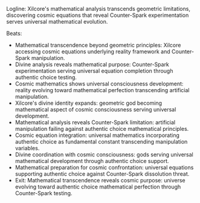 ﻿---
series: 3
novella: 3
file: S3N3_CH04
type: chapter
pov: Xilcore
setting: Divine cosmic analysis - mathematical transcendence
word_target_min: 1201
word_target_max: 2299
status: outline
---
Logline: Xilcore's mathematical analysis transcends geometric limitations, discovering cosmic equations that reveal Counter-Spark experimentation serves universal mathematical evolution.

Beats:
- Mathematical transcendence beyond geometric principles: Xilcore accessing cosmic equations underlying reality framework and Counter-Spark manipulation.
- Divine analysis reveals mathematical purpose: Counter-Spark experimentation serving universal equation completion through authentic choice testing.
- Cosmic mathematics shows universal consciousness development: reality evolving toward mathematical perfection transcending artificial manipulation.
- Xilcore's divine identity expands: geometric god becoming mathematical aspect of cosmic consciousness serving universal development.
- Mathematical analysis reveals Counter-Spark limitation: artificial manipulation failing against authentic choice mathematical principles.
- Cosmic equation integration: universal mathematics incorporating authentic choice as fundamental constant transcending manipulation variables.
- Divine coordination with cosmic consciousness: gods serving universal mathematical development through authentic choice support.
- Mathematical preparation for cosmic confrontation: universal equations supporting authentic choice against Counter-Spark dissolution threat.
- Exit: Mathematical transcendence reveals cosmic purpose: universe evolving toward authentic choice mathematical perfection through Counter-Spark testing.